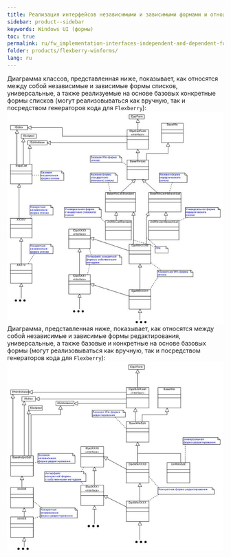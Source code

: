 ```yaml
---
title: Реализация интерфейсов независимыми и зависимыми формами и отношения между ними
sidebar: product--sidebar
keywords: Windows UI (формы)
toc: true
permalink: ru/fw_implementation-interfaces-independent-and-dependent-forms-and-relationship-between-them.html
folder: products/flexberry-winforms/
lang: ru
---
```


Диаграмма классов, представленная ниже, показывает, как относятся между собой независимые и зависимые формы списков, универсальные, а также реализуемые на основе базовых конкретные формы списков (могут реализовываться как вручную, так и посредством генераторов кода для `Flexberry`):
![](/images/pages/products/flexberry-winforms/forms/primer11.jpg)
Диаграмма, представленная ниже, показывает, как относятся между собой независимые и зависимые формы редактирования, универсальные, а также базовые и конкретные на основе базовых формы (могут реализовываться как вручную, так и посредством генераторов кода для `Flexberry`):
![](/images/pages/products/flexberry-winforms/forms/primer12.jpg)
